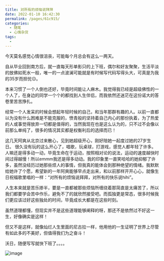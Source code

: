 ```yaml
---
title: 对所有的烦恼说拜拜
date: 2022-01-10 16:42:30
permalink: /pages/61c915/
categories:
  - 随笔
  - 心情杂货
tags:
  - 
---
```


今天莫名感觉心情很沮丧，可能每个月总会有这么一两天。

<!-- more -->

自从毕业回到南方后，就一直每天形单影只的上下班，偶尔和好友聚聚，生活平淡的放佛如死水一般，唯一的一点波澜可能就是有时候写代码写得头大，可真是为我的35岁而担忧😔。

本来习惯了一个人倒也还好，毕竟时间能让人麻木。我觉得我已经是超级佛性的一个人了，在身边的同学一个个的都找到人生伴侣，而我依然还迷茫在这份诺大的答卷里苦苦挣扎。

经常一个人发呆的时候会想起年轻时候的自己，和当年那群有趣的人。以前一直都以为没有什么困难是不能克服的，愤青般的坚持着自己内心的那份执着，为了热爱的人或事觉得放弃一切都是值得的，当然我现在也是这么认为的，只不过不会像以前那么单纯了，很多的情况其实都是权衡利后的选择而已！

这几天阿爽从北京过来散心，见到她超级开心，刚好陪她一起度过她的27岁生日。
很久没有玩的这么开心了，唱歌，玩桌球，打游戏，感觉人都年轻了许多。人嘛还是得多动一动，毕竟生命在于运动，按照相对论的说法，运动的速度越快时间过得越慢！所以emmm我还是得多动动。我的印象里一直笑哈哈的她抑郁了许多，虽然没经历过她那些烦人的事情，但我真的能体会到那种绝望的情绪。我默默给她许了个愿，希望新的一年阿爽能够早点走出来，和以前那样开开心心，就像生日祝福歌里唱的一样：“对所有的烦恼说拜拜，对所有的快乐说hihi”。

人生本来就是苦乐掺半，要是一直都被那些烦恼所缠绕着那简直是太痛苦了，所以我们都要学会苦中作乐，避免不了的就欣然接受吧。而孤独更是常态，很多时候我们更应该过好这些独处的时间，毕竟成长大都是在这些时刻。

虽然道理都懂，但现实并不是这些道理能够阐释的呀，那还不是依然过不好这一生，好像确实是这样！

但又不是这样，就像灿烂人生里面的尼古拉一样，他用他的一生证明了世界上尽管有如此多的不美好，但值得我们为之奋斗！

沃日，随便写写就快下班了。。。。

![image](https://20220502-1309090431.cos.ap-shanghai.myqcloud.com/myBlog/fannao.png)

 <comment/> 